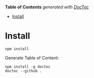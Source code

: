 <!-- START doctoc generated TOC please keep comment here to allow auto update -->
<!-- DON'T EDIT THIS SECTION, INSTEAD RE-RUN doctoc TO UPDATE -->
**Table of Contents**  *generated with [DocToc](https://github.com/thlorenz/doctoc)*

- [Install](#install)

<!-- END doctoc generated TOC please keep comment here to allow auto update -->


# Install

```
npm install
```

Generate Table of Content:
```
npm install -g doctoc
doctoc --github .
```
